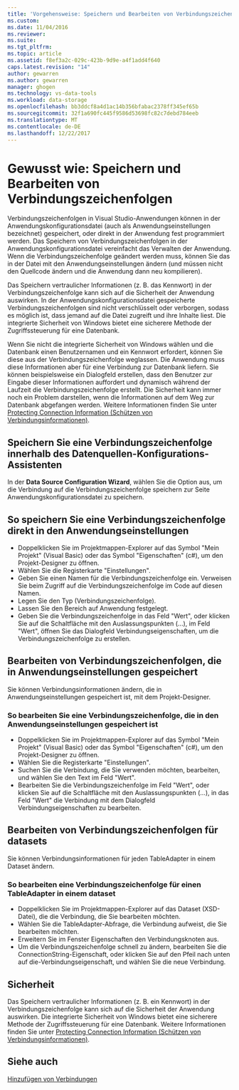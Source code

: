 ```yaml
---
title: 'Vorgehensweise: Speichern und Bearbeiten von Verbindungszeichenfolgen | Microsoft Docs'
ms.custom: 
ms.date: 11/04/2016
ms.reviewer: 
ms.suite: 
ms.tgt_pltfrm: 
ms.topic: article
ms.assetid: f8ef3a2c-029c-423b-9d9e-a4f1add4f640
caps.latest.revision: "14"
author: gewarren
ms.author: gewarren
manager: ghogen
ms.technology: vs-data-tools
ms.workload: data-storage
ms.openlocfilehash: bb3ddcf8a4d1ac14b356bfabac2378ff345ef65b
ms.sourcegitcommit: 32f1a690fc445f9586d53698fc82c7debd784eeb
ms.translationtype: MT
ms.contentlocale: de-DE
ms.lasthandoff: 12/22/2017
---
```

# <a name="how-to-save-and-edit-connection-strings"></a>Gewusst wie: Speichern und Bearbeiten von Verbindungszeichenfolgen
Verbindungszeichenfolgen in Visual Studio-Anwendungen können in der Anwendungskonfigurationsdatei (auch als Anwendungseinstellungen bezeichnet) gespeichert, oder direkt in der Anwendung fest programmiert werden. Das Speichern von Verbindungszeichenfolgen in der Anwendungskonfigurationsdatei vereinfacht das Verwalten der Anwendung. Wenn die Verbindungszeichenfolge geändert werden muss, können Sie das in der Datei mit den Anwendungseinstellungen ändern (und müssen nicht den Quellcode ändern und die Anwendung dann neu kompilieren).

Das Speichern vertraulicher Informationen (z. B. das Kennwort) in der Verbindungszeichenfolge kann sich auf die Sicherheit der Anwendung auswirken. In der Anwendungskonfigurationsdatei gespeicherte Verbindungszeichenfolgen sind nicht verschlüsselt oder verborgen, sodass es möglich ist, dass jemand auf die Datei zugreift und ihre Inhalte liest. Die integrierte Sicherheit von Windows bietet eine sicherere Methode der Zugriffssteuerung für eine Datenbank.

Wenn Sie nicht die integrierte Sicherheit von Windows wählen und die Datenbank einen Benutzernamen und ein Kennwort erfordert, können Sie diese aus der Verbindungszeichenfolge weglassen. Die Anwendung muss diese Informationen aber für eine Verbindung zur Datenbank liefern. Sie können beispielsweise ein Dialogfeld erstellen, dass den Benutzer zur Eingabe dieser Informationen auffordert und dynamisch während der Laufzeit die Verbindungszeichenfolge erstellt. Die Sicherheit kann immer noch ein Problem darstellen, wenn die Informationen auf dem Weg zur Datenbank abgefangen werden. Weitere Informationen finden Sie unter [Protecting Connection Information (Schützen von Verbindungsinformationen)](/dotnet/framework/data/adonet/protecting-connection-information).

## <a name="to-save-a-connection-string-from-within-the-data-source-configuration-wizard"></a>Speichern Sie eine Verbindungszeichenfolge innerhalb des Datenquellen-Konfigurations-Assistenten
In der **Data Source Configuration Wizard**, wählen Sie die Option aus, um die Verbindung auf die Verbindungszeichenfolge speichern zur Seite Anwendungskonfigurationsdatei zu speichern.

## <a name="to-save-a-connection-string-directly-into-application-settings"></a>So speichern Sie eine Verbindungszeichenfolge direkt in den Anwendungseinstellungen
- Doppelklicken Sie im Projektmappen-Explorer auf das Symbol "Mein Projekt" (Visual Basic) oder das Symbol "Eigenschaften" (c#), um den Projekt-Designer zu öffnen.
- Wählen Sie die Registerkarte "Einstellungen".
- Geben Sie einen Namen für die Verbindungszeichenfolge ein. Verweisen Sie beim Zugriff auf die Verbindungszeichenfolge im Code auf diesen Namen.
- Legen Sie den Typ (Verbindungszeichenfolge).
- Lassen Sie den Bereich auf Anwendung festgelegt.
- Geben Sie die Verbindungszeichenfolge in das Feld "Wert", oder klicken Sie auf die Schaltfläche mit den Auslassungspunkten (...), im Feld "Wert", öffnen Sie das Dialogfeld Verbindungseigenschaften, um die Verbindungszeichenfolge zu erstellen.  

## <a name="editing-connection-strings-stored-in-application-settings"></a>Bearbeiten von Verbindungszeichenfolgen, die in Anwendungseinstellungen gespeichert
Sie können Verbindungsinformationen ändern, die in Anwendungseinstellungen gespeichert ist, mit dem Projekt-Designer.  

### <a name="to-edit-a-connection-string-stored-in-application-settings"></a>So bearbeiten Sie eine Verbindungszeichenfolge, die in den Anwendungseinstellungen gespeichert ist
- Doppelklicken Sie im Projektmappen-Explorer auf das Symbol "Mein Projekt" (Visual Basic) oder das Symbol "Eigenschaften" (c#), um den Projekt-Designer zu öffnen.
- Wählen Sie die Registerkarte "Einstellungen".
- Suchen Sie die Verbindung, die Sie verwenden möchten, bearbeiten, und wählen Sie den Text im Feld "Wert".
- Bearbeiten Sie die Verbindungszeichenfolge im Feld "Wert", oder klicken Sie auf die Schaltfläche mit den Auslassungspunkten (...), in das Feld "Wert" die Verbindung mit dem Dialogfeld Verbindungseigenschaften zu bearbeiten.  

## <a name="editing-connection-strings-for-datasets"></a>Bearbeiten von Verbindungszeichenfolgen für datasets
Sie können Verbindungsinformationen für jeden TableAdapter in einem Dataset ändern.  

### <a name="to-edit-a-connection-string-for-a-tableadapter-in-a-dataset"></a>So bearbeiten eine Verbindungszeichenfolge für einen TableAdapter in einem dataset
- Doppelklicken Sie im Projektmappen-Explorer auf das Dataset (XSD-Datei), die die Verbindung, die Sie bearbeiten möchten.
- Wählen Sie die TableAdapter-Abfrage, die Verbindung aufweist, die Sie bearbeiten möchten.
- Erweitern Sie im Fenster Eigenschaften den Verbindungsknoten aus.
- Um die Verbindungszeichenfolge schnell zu ändern, bearbeiten Sie die ConnectionString-Eigenschaft, oder klicken Sie auf den Pfeil nach unten auf die-Verbindungseigenschaft, und wählen Sie die neue Verbindung.

## <a name="security"></a>Sicherheit
Das Speichern vertraulicher Informationen (z. B. ein Kennwort) in der Verbindungszeichenfolge kann sich auf die Sicherheit der Anwendung auswirken. Die integrierte Sicherheit von Windows bietet eine sicherere Methode der Zugriffssteuerung für eine Datenbank.
Weitere Informationen finden Sie unter [Protecting Connection Information (Schützen von Verbindungsinformationen)](/dotnet/framework/data/adonet/protecting-connection-information).
  
## <a name="see-also"></a>Siehe auch
[Hinzufügen von Verbindungen](../data-tools/add-new-connections.md)